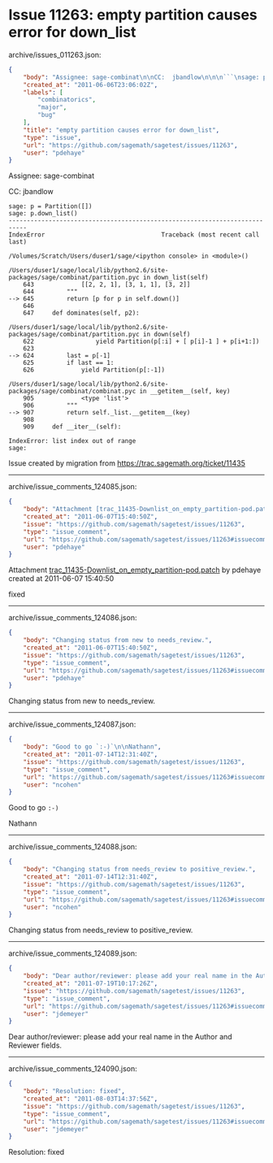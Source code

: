 # Issue 11263: empty partition causes error for down_list

archive/issues_011263.json:
```json
{
    "body": "Assignee: sage-combinat\n\nCC:  jbandlow\n\n\n```\nsage: p = Partition([])\nsage: p.down_list()\n---------------------------------------------------------------------------\nIndexError                                Traceback (most recent call last)\n\n/Volumes/Scratch/Users/duser1/sage/<ipython console> in <module>()\n\n/Users/duser1/sage/local/lib/python2.6/site-packages/sage/combinat/partition.pyc in down_list(self)\n    643             [[2, 2, 1], [3, 1, 1], [3, 2]]\n    644         \"\"\"\n--> 645         return [p for p in self.down()]\n    646 \n    647     def dominates(self, p2):\n\n/Users/duser1/sage/local/lib/python2.6/site-packages/sage/combinat/partition.pyc in down(self)\n    622                 yield Partition(p[:i] + [ p[i]-1 ] + p[i+1:])\n    623 \n--> 624         last = p[-1]\n    625         if last == 1:\n    626             yield Partition(p[:-1])\n\n/Users/duser1/sage/local/lib/python2.6/site-packages/sage/combinat/combinat.pyc in __getitem__(self, key)\n    905             <type 'list'>\n    906         \"\"\"\n--> 907         return self._list.__getitem__(key)\n    908 \n    909     def __iter__(self):\n\nIndexError: list index out of range\nsage: \n\n```\n\n\n\nIssue created by migration from https://trac.sagemath.org/ticket/11435\n\n",
    "created_at": "2011-06-06T23:06:02Z",
    "labels": [
        "combinatorics",
        "major",
        "bug"
    ],
    "title": "empty partition causes error for down_list",
    "type": "issue",
    "url": "https://github.com/sagemath/sagetest/issues/11263",
    "user": "pdehaye"
}
```
Assignee: sage-combinat

CC:  jbandlow


```
sage: p = Partition([])
sage: p.down_list()
---------------------------------------------------------------------------
IndexError                                Traceback (most recent call last)

/Volumes/Scratch/Users/duser1/sage/<ipython console> in <module>()

/Users/duser1/sage/local/lib/python2.6/site-packages/sage/combinat/partition.pyc in down_list(self)
    643             [[2, 2, 1], [3, 1, 1], [3, 2]]
    644         """
--> 645         return [p for p in self.down()]
    646 
    647     def dominates(self, p2):

/Users/duser1/sage/local/lib/python2.6/site-packages/sage/combinat/partition.pyc in down(self)
    622                 yield Partition(p[:i] + [ p[i]-1 ] + p[i+1:])
    623 
--> 624         last = p[-1]
    625         if last == 1:
    626             yield Partition(p[:-1])

/Users/duser1/sage/local/lib/python2.6/site-packages/sage/combinat/combinat.pyc in __getitem__(self, key)
    905             <type 'list'>
    906         """
--> 907         return self._list.__getitem__(key)
    908 
    909     def __iter__(self):

IndexError: list index out of range
sage: 

```



Issue created by migration from https://trac.sagemath.org/ticket/11435





---

archive/issue_comments_124085.json:
```json
{
    "body": "Attachment [trac_11435-Downlist_on_empty_partition-pod.patch](tarball://root/attachments/some-uuid/ticket11435/trac_11435-Downlist_on_empty_partition-pod.patch) by pdehaye created at 2011-06-07 15:40:50\n\nfixed",
    "created_at": "2011-06-07T15:40:50Z",
    "issue": "https://github.com/sagemath/sagetest/issues/11263",
    "type": "issue_comment",
    "url": "https://github.com/sagemath/sagetest/issues/11263#issuecomment-124085",
    "user": "pdehaye"
}
```

Attachment [trac_11435-Downlist_on_empty_partition-pod.patch](tarball://root/attachments/some-uuid/ticket11435/trac_11435-Downlist_on_empty_partition-pod.patch) by pdehaye created at 2011-06-07 15:40:50

fixed



---

archive/issue_comments_124086.json:
```json
{
    "body": "Changing status from new to needs_review.",
    "created_at": "2011-06-07T15:40:50Z",
    "issue": "https://github.com/sagemath/sagetest/issues/11263",
    "type": "issue_comment",
    "url": "https://github.com/sagemath/sagetest/issues/11263#issuecomment-124086",
    "user": "pdehaye"
}
```

Changing status from new to needs_review.



---

archive/issue_comments_124087.json:
```json
{
    "body": "Good to go `:-)`\n\nNathann",
    "created_at": "2011-07-14T12:31:40Z",
    "issue": "https://github.com/sagemath/sagetest/issues/11263",
    "type": "issue_comment",
    "url": "https://github.com/sagemath/sagetest/issues/11263#issuecomment-124087",
    "user": "ncohen"
}
```

Good to go `:-)`

Nathann



---

archive/issue_comments_124088.json:
```json
{
    "body": "Changing status from needs_review to positive_review.",
    "created_at": "2011-07-14T12:31:40Z",
    "issue": "https://github.com/sagemath/sagetest/issues/11263",
    "type": "issue_comment",
    "url": "https://github.com/sagemath/sagetest/issues/11263#issuecomment-124088",
    "user": "ncohen"
}
```

Changing status from needs_review to positive_review.



---

archive/issue_comments_124089.json:
```json
{
    "body": "Dear author/reviewer: please add your real name in the Author and Reviewer fields.",
    "created_at": "2011-07-19T10:17:26Z",
    "issue": "https://github.com/sagemath/sagetest/issues/11263",
    "type": "issue_comment",
    "url": "https://github.com/sagemath/sagetest/issues/11263#issuecomment-124089",
    "user": "jdemeyer"
}
```

Dear author/reviewer: please add your real name in the Author and Reviewer fields.



---

archive/issue_comments_124090.json:
```json
{
    "body": "Resolution: fixed",
    "created_at": "2011-08-03T14:37:56Z",
    "issue": "https://github.com/sagemath/sagetest/issues/11263",
    "type": "issue_comment",
    "url": "https://github.com/sagemath/sagetest/issues/11263#issuecomment-124090",
    "user": "jdemeyer"
}
```

Resolution: fixed
